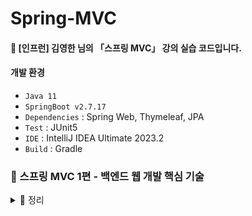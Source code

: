 # Spring-MVC
#### 📣 [인프런] 김영한 님의 「스프링 MVC」 강의 실습 코드입니다.

#### 개발 환경
* `Java 11`
* `SpringBoot v2.7.17`
* `Dependencies` : Spring Web, Thymeleaf, JPA
* `Test` : JUnit5
* `IDE` : IntelliJ IDEA Ultimate 2023.2
* `Build` : Gradle

### 🍃 스프링 MVC 1편 - 백엔드 웹 개발 핵심 기술

<details> 
   <summary> 📑 정리 </summary>

`Section 1) 웹 애플리케이션 이해`
* `웹 서버 (Web Server)` : http 프로토콜로 서로 데이터를 주고 받을 수 있고, 정적 데이터 및 기타 부가 기능 제공
* `웹 애플리케이션 서버 (WAS - Web Application Server)` : `웹 서버` 기능 + 프로그램 코드를 실행하여 애플리케이션 로직 수행
* `웹 시스템 구성 - WEB, WAS, DB`
  * `WEB` : 정적 리소스 처리, 애플리케이션 로직 같은 동적인 처리가 필요하면 `WAS`에 요청 위임
  * `WAS` : 중요한 애플리케이션 로직 처리 전담
  * `WAS`, `DB` 장애시, `WEB` 서버는 오류 화면 제공
 
  * `서블릿 (Servlet)` : 클라이언트의 요청을 처리하고, 그 결과를 반환하는 Servlet 클래스의 구현 규칙을 지킨 자바 기반 웹 프로그래밍 기술 (➡️ 웹 요청과 응답의 흐름을 간단한 메서드 호출만으로 체계적으로 다룰 수 있게 해줌)
  * `서블릿 컨테이너 (Servlet Container)` : 구현되어 있는 Servlet 클래스의 규칙에 맞게 서블릿을 담고 관리해주는 컨테이너
    * 웹 서버와의 통신 지원
    * 서블릿 생명주기 관리
    * 서블릿 객체 **싱글톤으로 관리** (⚠️ **공유 변수 사용 주의**)
    * 멀티 스레드 지원 및 관리
      * `스레드` : 프로세스 내에서 실제로 작업을 수행하는 주체로, 모든 프로세스는 한 개 이상의 스레드가 존재하여 작업 수행 (➡️ 멀티 스레드 프로세스 : 두 개 이상의 스레드를 가지는 프로세스)
      * 멀티 스레드에 대한 부분은 WAS가 처리 ➡️ 개발자 : 멀티 스레드 관련 코드 신경 ❌️
        #### 🤔 다중 요청이 들어올 경우, 어떻게 처리할 것인가?
        * `방법 1` 요청마다 스레드 생성
          #### [장점]
          * 동시 요청 처리 가능
          * 리소스(CPU, 메모리)가 허용할 때까지 처리 가능
          * 하나의 스레드가 지연되어도 나머지 스레드 정상 작동
          #### [단점]
          * 스레드 생성 및 Context Switching 비용 문제
          * 요청마다 스레드 생성으로 응답 속도 저하
          * 스레드 생성 제한 ❌️ (➡️ 고객 요청이 많이 올 경우, 서버 과부하)

        * **`방법 2`** ✔️ 스레드 풀
          #### [특징]
          * 요청마다 스레드 생성의 단점을 보완한 방법
          * 필요한 스레드를 스레드 풀에 보관하고 관리
          * 스레드 풀에 생성 가능한 스레드의 최대치 관리
          #### [사용]
          * 스레드가 필요하면, 이미 생성되어 있는 스레드를 스레드 풀에서 꺼내어 사용
          * 사용 종료시, 스레드 풀에 해당 스레드 반납
          #### 🤔 최대 스레드가 모두 사용중이여서 스레드 풀에 스레드가 없는 경우
          * 기다리는 요청을 거절하거나, 특정 숫자만큼만 대기할 수 있도록 설정
          #### [장점]
          * 스레드 생성 및 종료 비용 절약 
          * 스레드가 미리 생성되어 있어 응답 속도 향상
          * 스레드 생성 제한 ⭕️ (➡️ 고객 요청이 많이 오더라도 기존 요청 안전하게 처리 가능)

   #### 👉 백엔드 개발자가 HTTP를 통해서 데이터를 제공할 때 고민해야할 포인트 3가지   
   * `정적 리소스`를 어떻게 제공할 것인가?
   * 동적으로 제공되는 `HTML 페이지`를 어떻게 제공할 것인가?
   * `HTTP API`를 어떻게 제공할 것인가?
     #### ✔️ 정적 리소스
     * 웹 브라우저 요청이 들어오면, 웹 서버는 **이미 생성된 리소스 파일 제공**
     #### ✔️ HTML 페이지
     * 웹 브라우저 요청이 들어오면, 애플리케이션 로직을 수행할 수 있는 WAS가 DB에서 정보 제공 ➡️ 뷰 템플릿을 사용하여 **동적으로 HTML 생성** ➡️ 웹 브라우저로 전송 ➡️ 웹 브라우저에서 HTML 렌더링
     #### ✔️ HTTP API
     * 웹 브라우저 요청이 들어오면, 애플리케이션 로직을 수행할 수 있는 WAS가 DB에서 정보 제공 ➡️ **JSON 형식의 데이터를 웹 브라우저로 전송**
     * 다양한 시스템에서 호출
       * `웹 클라이언트` to `서버`
       * `서버` to `서버`
       * `앱 클라이언트` to `서버`
       #### 👉 데이터만 주고 받음 (➡️ UI 화면이 필요하면, 클라이언트가 별도 처리)
* `렌더링 방식`
    #### ✔️ SSR - 서버 사이드 렌더링
    * 서버 측에서 렌더링 될 페이지를 그려 클라이언트로 내려주는 방식
    * 주로 정적인 화면에 사용
    #### ✔️ CSR - 클라이언트 사이드 렌더링
    * 렌더링 될 페이지를 자바스크립트를 사용해 클라이언트 측에서 동적으로 생성하여 적용하는 방식
    * 주로 동적인 화면에 사용
    * 첫 로딩에서 빈 html 파일에 필요한 번들파일을 모두 다운로드 받음

##### `Section 2) 서블릿`  
</details>
